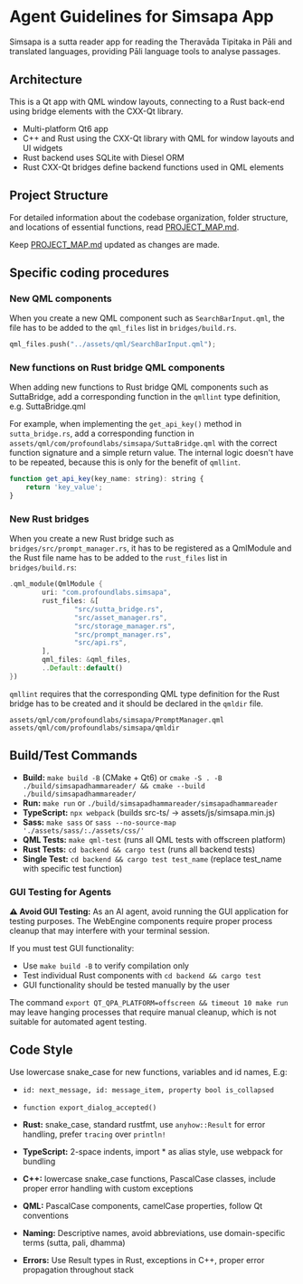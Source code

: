 # Agent Guidelines for Simsapa App

Simsapa is a sutta reader app for reading the Theravāda Tipitaka in Pāli and translated languages, providing Pāli language tools to analyse passages.

## Architecture

This is a Qt app with QML window layouts, connecting to a Rust back-end using bridge elements with the CXX-Qt library.

- Multi-platform Qt6 app
- C++ and Rust using the CXX-Qt library with QML for window layouts and UI widgets
- Rust backend uses SQLite with Diesel ORM
- Rust CXX-Qt bridges define backend functions used in QML elements

## Project Structure

For detailed information about the codebase organization, folder structure, and locations of essential functions, read [PROJECT_MAP.md](./PROJECT_MAP.md).

Keep [PROJECT_MAP.md](./PROJECT_MAP.md) updated as changes are made.

## Specific coding procedures

### New QML components

When you create a new QML component such as `SearchBarInput.qml`, the file has to be added to the `qml_files` list in `bridges/build.rs`.

``` rust
qml_files.push("../assets/qml/SearchBarInput.qml");
```

### New functions on Rust bridge QML components

When adding new functions to Rust bridge QML components such as SuttaBridge, add a corresponding function in the `qmllint` type definition, e.g. SuttaBridge.qml

For example, when implementing the `get_api_key()` method in `sutta_bridge.rs`, add a corresponding function in `assets/qml/com/profoundlabs/simsapa/SuttaBridge.qml` with the correct function signature and a simple return value. The internal logic doesn't have to be repeated, because this is only for the benefit of `qmllint`.

``` qml
function get_api_key(key_name: string): string {
    return 'key_value';
}
```

### New Rust bridges

When you create a new Rust bridge such as `bridges/src/prompt_manager.rs`, it has to be registered as a QmlModule and the Rust file name has to be added to the `rust_files` list in `bridges/build.rs`:

``` rust
.qml_module(QmlModule {
        uri: "com.profoundlabs.simsapa",
        rust_files: &[
                "src/sutta_bridge.rs",
                "src/asset_manager.rs",
                "src/storage_manager.rs",
                "src/prompt_manager.rs",
                "src/api.rs",
        ],
        qml_files: &qml_files,
        ..Default::default()
})
```

`qmllint` requires that the corresponding QML type definition for the Rust bridge has to be created and it should be declared in the `qmldir` file.

```
assets/qml/com/profoundlabs/simsapa/PromptManager.qml
assets/qml/com/profoundlabs/simsapa/qmldir
```

## Build/Test Commands

- **Build:** `make build -B` (CMake + Qt6) or `cmake -S . -B ./build/simsapadhammareader/ && cmake --build ./build/simsapadhammareader/`
- **Run:** `make run` or `./build/simsapadhammareader/simsapadhammareader`
- **TypeScript:** `npx webpack` (builds src-ts/ → assets/js/simsapa.min.js)
- **Sass:** `make sass` or `sass --no-source-map './assets/sass/:./assets/css/'`
- **QML Tests:** `make qml-test` (runs all QML tests with offscreen platform)
- **Rust Tests:** `cd backend && cargo test` (runs all backend tests)
- **Single Test:** `cd backend && cargo test test_name` (replace test_name with specific test function)

### GUI Testing for Agents

**⚠️ Avoid GUI Testing:** As an AI agent, avoid running the GUI application for testing purposes. The WebEngine components require proper process cleanup that may interfere with your terminal session.

If you must test GUI functionality:
- Use `make build -B` to verify compilation only
- Test individual Rust components with `cd backend && cargo test`
- GUI functionality should be tested manually by the user

The command `export QT_QPA_PLATFORM=offscreen && timeout 10 make run` may leave hanging processes that require manual cleanup, which is not suitable for automated agent testing.

## Code Style

Use lowercase snake_case for new functions, variables and id names, E.g:
- `id: next_message, id: message_item, property bool is_collapsed`
- `function export_dialog_accepted()`

- **Rust:** snake_case, standard rustfmt, use `anyhow::Result` for error handling, prefer `tracing` over `println!`

- **TypeScript:** 2-space indents, import * as alias style, use webpack for bundling

- **C++:** lowercase snake_case functions, PascalCase classes, include proper error handling with custom exceptions

- **QML:** PascalCase components, camelCase properties, follow Qt conventions

- **Naming:** Descriptive names, avoid abbreviations, use domain-specific terms (sutta, pali, dhamma)

- **Errors:** Use Result types in Rust, exceptions in C++, proper error propagation throughout stack

